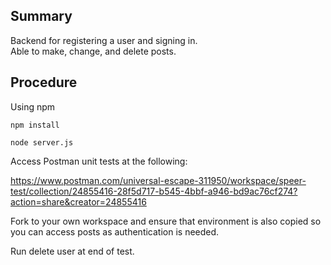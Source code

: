 ## Summary  
Backend for registering a user and signing in.  
Able to make, change, and delete posts.  

## Procedure  
Using npm  

```  
npm install  

node server.js  

```  

Access Postman unit tests at the following:  

https://www.postman.com/universal-escape-311950/workspace/speer-test/collection/24855416-28f5d717-b545-4bbf-a946-bd9ac76cf274?action=share&creator=24855416  

Fork to your own workspace and ensure that environment is also copied so you can access posts as authentication is needed.  

Run delete user at end of test.  
